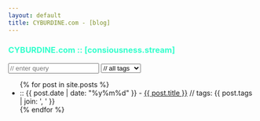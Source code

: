 ```yaml
---
layout: default
title: CYBURDINE.com - [blog]
---
```

<!--
SPDX-FileCopyrightText: © 2025 Justin Burdine <justin@cyburdine.com>
SPDX-License-Identifier: BSD-3-Clause
-->
<div class="glow">
<h3 style="color:#33ffcc">CYBURDINE.com :: [consiousness.stream]</h3>
<div class="search-bar">
  <input type="text" id="searchInput" placeholder="// enter query">
  <select id="tagFilter">
    <option value="">// all tags</option>
    {% assign all_tags = site.tags | sort %}
    {% for tag in all_tags %}
      <option value="{{ tag[0] }}">{{ tag[0] }}</option>
    {% endfor %}
  </select>
</div>

<ul id="postList">
  {% for post in site.posts %}
    <li class="post-item" data-tags="{{ post.tags | join: ',' }}">
      :: {{ post.date | date: "%y%m%d" }} - <a href="{{ post.url }}">{{ post.title }}</a> // tags: {{ post.tags | join: ', ' }}
    </li>
  {% endfor %}
</ul>
</div>
